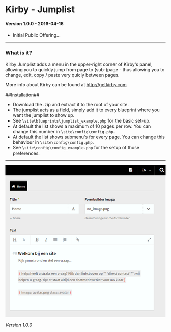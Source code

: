 # Kirby - Jumplist

#### Version 1.0.0 - 2016-04-16
- Initial Public Offering...

****

### What is it?

Kirby Jumplist adds a menu in the upper-right corner of Kirby's panel, allowing you to quickly jump from page to (sub-)page - thus allowing you to change, edit, copy / paste very quicly between pages.

More info about Kirby can be found at http://getkirby.com

##Installation##

- Download the .zip and extract it to the root of your site.
- The jumplist acts as a field, simply add it to every blueprint where you want the jumplist to show up.
- See ```\site\blueprints\jumplist_example.php``` for the basic set-up.
- At default the list shows a maximum of 10 pages per row. You can change this number in ```\site\config\config.php```.
- At default the list shows submenu's for every page. You can change this behaviour in ```\site\config\config.php```.
- See ```\site\config\config_example.php``` for the setup of those preferences.

****

![Kirby - Jumplist](kirby-jumplist.gif "Kirby - Jumplist")

*Version 1.0.0*